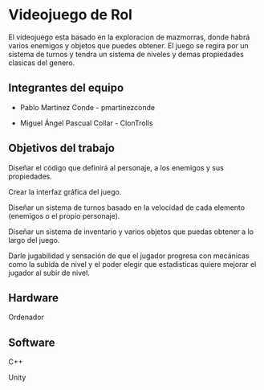 # Videojuego de Rol

El videojuego esta basado en la exploracion de mazmorras, donde habrá varios enemigos y objetos que puedes obtener. El juego se regira por un sistema de turnos y tendra un sistema de niveles y demas propiedades clasicas del genero. 

## Integrantes del equipo
- Pablo Martinez Conde - pmartinezconde

- Miguel Ángel Pascual Collar - ClonTrolls

## Objetivos del trabajo

Diseñar el código que definirá al personaje, a los enemigos y sus propiedades.

Crear la interfaz gráfica del juego.

Diseñar un sistema de turnos basado en la velocidad de cada elemento (enemigos o el propio personaje).

Diseñar un sistema de inventario y varios objetos que puedas obtener a lo largo del juego.

Darle jugabilidad y sensación de que el jugador progresa con mecánicas como la subida de nivel y el poder elegir que estadisticas quiere mejorar el jugador al subir de nivel.
## Hardware
Ordenador
## Software
C++

Unity

